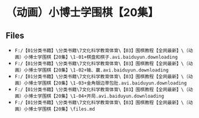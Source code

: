 # （动画）小博士学围棋【20集】

## Files

- `F:/【01分类书籍】\分类书籍\7文化科学教育体育\【03】围棋教程【全网最新】\（动画）小博士学围棋【20集】\1-01+棋盘和棋子.avi.baiduyun.downloading`
- `F:/【01分类书籍】\分类书籍\7文化科学教育体育\【03】围棋教程【全网最新】\（动画）小博士学围棋【20集】\1-02+输、赢.avi.baiduyun.downloading`
- `F:/【01分类书籍】\分类书籍\7文化科学教育体育\【03】围棋教程【全网最新】\（动画）小博士学围棋【20集】\1-03+金角银边草包肚.avi.baiduyun.downloading`
- `F:/【01分类书籍】\分类书籍\7文化科学教育体育\【03】围棋教程【全网最新】\（动画）小博士学围棋【20集】\1-04+开局.avi.baiduyun.downloading`
- `F:/【01分类书籍】\分类书籍\7文化科学教育体育\【03】围棋教程【全网最新】\（动画）小博士学围棋【20集】\files.md`
